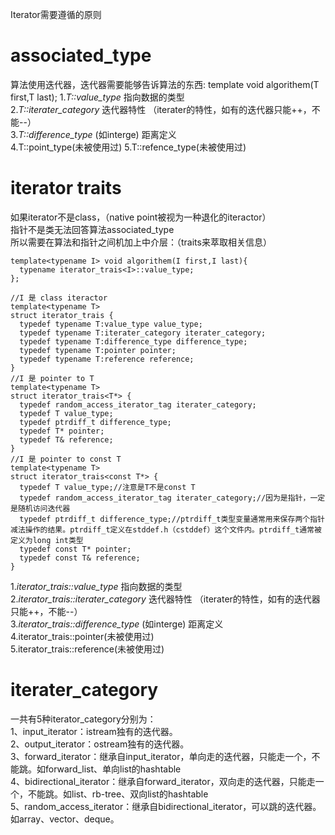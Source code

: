 Iterator需要遵循的原则  

# associated_type # 
算法使用迭代器，迭代器需要能够告诉算法的东西:
template<typename T> void algorithem(T first,T last);
1.*T::value_type* 指向数据的类型   
2.*T::iterater_category* 迭代器特性 （iterater的特性，如有的迭代器只能++，不能--）  
3.*T::difference_type* (如interge) 距离定义  
4.T::point_type(未被使用过)
5.T::refence_type(未被使用过)

# iterator traits #   
如果iterator不是class，（native point被视为一种退化的iteractor）  
指针不是类无法回答算法associated_type  
所以需要在算法和指针之间机加上中介层：（traits来萃取相关信息）  

    template<typename I> void algorithem(I first,I last){
      typename iterator_trais<I>::value_type;
    };  

    //I 是 class iteractor
    template<typename T>
    struct iterator_trais {
      typedef typename T:value_type value_type;
      typedef typename T:iterater_category iterater_category;
      typedef typename T:difference_type difference_type;
      typedef typename T:pointer pointer;
      typedef typename T:reference reference;
    }
    //I 是 pointer to T
    template<typename T>
    struct iterator_trais<T*> {
      typedef random_access_iterator_tag iterater_category;
      typedef T value_type;
      typedef ptrdiff_t difference_type;
      typedef T* pointer;
      typedef T& reference;
    }
    //I 是 pointer to const T
    template<typename T>
    struct iterator_trais<const T*> {
      typedef T value_type;//注意是T不是const T
      typedef random_access_iterator_tag iterater_category;//因为是指针，一定是随机访问迭代器
      typedef ptrdiff_t difference_type;//ptrdiff_t类型变量通常用来保存两个指针减法操作的结果。ptrdiff_t定义在stddef.h（cstddef）这个文件内。ptrdiff_t通常被定义为long int类型
      typedef const T* pointer;
      typedef const T& reference;
    }
 
1.*iterator_trais<T>::value_type* 指向数据的类型     
2.*iterator_trais<T>::iterater_category* 迭代器特性 （iterater的特性，如有的迭代器只能++，不能--）   
3.*iterator_trais<T>::difference_type* (如interge) 距离定义    
4.iterator_trais<T>::pointer(未被使用过)  
5.iterator_trais<T>::reference(未被使用过)  
  
# iterater_category  #  
一共有5种iterator_category分别为：  
1、input_iterator：istream独有的迭代器。  
2、output_iterator：ostream独有的迭代器。  
3、forward_iterator：继承自input_iterator，单向走的迭代器，只能走一个，不能跳。如forward_list、单向list的hashtable  
4、bidirectional_iterator：继承自forward_iterator，双向走的迭代器，只能走一个，不能跳。如list、rb-tree、双向list的hashtable  
5、random_access_iterator：继承自bidirectional_iterator，可以跳的迭代器。如array、vector、deque。  



